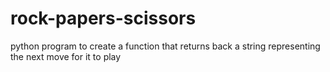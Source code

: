 # rock-papers-scissors
python program to create a function that returns back a string representing the next move for it to play
